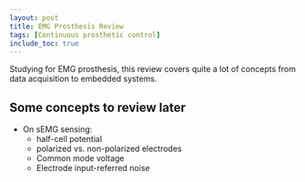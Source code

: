 ```yaml
---
layout: post
title: EMG Prosthesis Review
tags: [Continuous prosthetic control]
include_toc: true
---
```


Studying for EMG prosthesis, this review covers quite a lot of concepts from data acquisition to embedded systems.

## Some concepts to review later
- On sEMG sensing:
  - half-cell potential
  - polarized vs. non-polarized electrodes
  - Common mode voltage
  - Electrode input-referred noise
